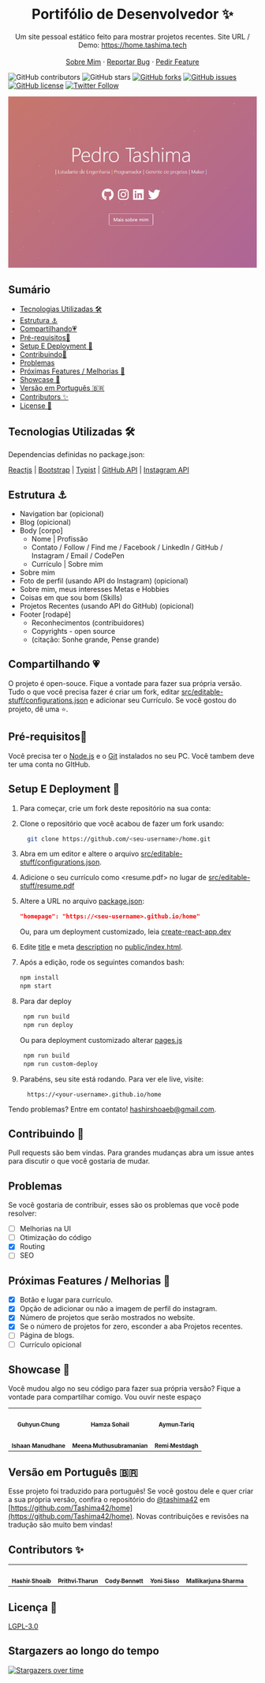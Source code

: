 
<!-- PROJECT LOGO -->
<br />
<p align="center">
  <h1 align="center">Portifólio de Desenvolvedor ✨</h1>

  <p align="center">
    Um site pessoal estático feito para mostrar projetos recentes. Site URL / Demo: 
    <a href="https://home.tashima.tech">https://home.tashima.tech</a>
    <br />
    <br />
    <a href="https://home.tashima.tech">Sobre Mim</a>
    ·
    <a href="https://github.com/hashirshoaeb/home/issues">Reportar Bug</a>
    ·
    <a href="https://github.com/hashirshoaeb/home/issues">Pedir Feature</a>
  </p>
</p>

![GitHub contributors](https://img.shields.io/github/contributors/hashirshoaeb/home?color=ffcc66&style=for-the-badge)
![GitHub stars](https://img.shields.io/github/stars/hashirshoaeb/home?color=ffcc66&style=for-the-badge)
[![GitHub forks](https://img.shields.io/github/forks/hashirshoaeb/home?style=for-the-badge)](https://github.com/hashirshoaeb/star_book/network)
[![GitHub issues](https://img.shields.io/github/issues/hashirshoaeb/home?color=ffcc66&style=for-the-badge)](https://github.com/hashirshoaeb/star_book/issues)
[![GitHub license](https://img.shields.io/github/license/hashirshoaeb/home?style=for-the-badge)](https://github.com/hashirshoaeb/home/blob/master/LICENSE)
[![Twitter Follow](https://img.shields.io/twitter/follow/hashirshoaeb?color=ffcc66&logo=twitter&logoColor=ffffff&style=for-the-badge)](https://twitter.com/hashirshoaeb)

[![Site preview](/public/social-image.png)](https://hashirshoaeb.github.io/)

## Sumário

- [Tecnologias Utilizadas 🛠️](#tecnologias-utilizadas-)
- [Estrutura ⚓](#estrutura-)
- [Compartilhando💗](#compartilhando-)
- [Pré-requisitos🍪](#pré-requisitos)
- [Setup E Deployment 🔧](#setup-e-deployment-)
- [Contribuindo🙌](#contribuindo-)
- [Problemas](#problemas)
- [Próximas Features / Melhorias 🔗](#próximas-features--melhorias-)
- [Showcase 🚀](#showcase-)
- [Versão em Português :brazil:](#versao-em-portugues-)
- [Contributors ✨](#contributors-)
- [License 📄](#license-)

## Tecnologias Utilizadas 🛠️

Dependencias definidas no package.json:

[Reactjs](https://reactjs.org/)
| [Bootstrap](https://getbootstrap.com/)
| [Typist](https://github.com/jstejada/react-typist)
| [GitHub API](https://developer.github.com/v3/repos/)
| [Instagram API](https://www.instagram.com/developer/embedding/)

## Estrutura ⚓

- Navigation bar (opicional)
- Blog (opicional)
- Body [corpo]
  - Nome | Profissão
  - Contato / Follow / Find me / Facebook / LinkedIn / GitHub / Instagram / Email / CodePen
  - Currículo | Sobre mim
-  Sobre mim
  - Foto de perfil (usando API do Instagram) (opicional)
  - Sobre mim, meus interesses Metas e Hobbies
  - Coisas em que sou bom (Skills)
- Projetos Recentes (usando API do GitHub) (opicional)
- Footer [rodapé]
  - Reconhecimentos (contribuidores)
  - Copyrights - open source
  - (citação: Sonhe grande, Pense grande)

## Compartilhando 💗

O projeto é open-souce. Fique a vontade para fazer sua própria versão. Tudo o que você precisa fazer é criar um fork, editar [src/editable-stuff/configurations.json](./src/editable-stuff/configurations.json) e adicionar seu Currículo. Se você gostou do projeto, dê uma ⭐.

## Pré-requisitos🍪

Você precisa ter o [Node.js](https://nodejs.org/en/) e o  [Git](https://git-scm.com/) instalados no seu PC. Você tambem deve ter uma conta no GItHub.

## Setup E Deployment 🔧

1. Para começar, crie um fork deste repositório na sua conta:
2. Clone o repositório que você acabou de fazer um fork usando:

   ```bash
     git clone https://github.com/<seu-username>/home.git
   ```

3. Abra em um editor e altere o arquivo [src/editable-stuff/configurations.json](./src/editable-stuff/configurations.json).

4. Adicione o seu currículo como <resume.pdf> no lugar de [src/editable-stuff/resume.pdf](./src/editable-stuff/)
5. Altere a URL no arquivo [package.json](./package.json):

   ```json
   "homepage": "https://<seu-username>.github.io/home"
   ```

   Ou, para um deployment customizado,  leia [create-react-app.dev](https://create-react-app.dev/docs/deployment/)

6. Edite [title](./public/index.html#L34) e meta [description](./public/index.html#L13) no [public/index.html](./public/index.html).

7. Após a edição, rode os seguintes comandos bash:

   ```bash
   npm install
   npm start
   ```

8. Para dar deploy 

   ```bash
    npm run build
    npm run deploy
   ```

   Ou para deployment customizado alterar [pages.js](./pages.js)

   ```bash
    npm run build
    npm run custom-deploy
   ```

9. Parabéns, seu site está rodando. Para ver ele live, visite:

   ```https
     https://<your-username>.github.io/home
   ```

Tendo problemas? Entre em contato! hashirshoaeb@gmail.com.

## Contribuindo 🙌

Pull requests são bem vindas. Para grandes mudanças abra um issue antes para discutir o que você gostaria de mudar.

## Problemas

Se você gostaria de contribuir, esses são os problemas que você pode resolver:

- [ ] Melhorias na UI
- [ ] Otimização do código
- [x] Routing
- [ ] SEO

## Próximas Features / Melhorias 🔗

- [x] Botão e lugar para currículo.
- [x] Opção de adicionar ou não a imagem de perfil do instagram.
- [x] Número de projetos que serão mostrados no website.
- [x] Se o número de projetos for zero, esconder a aba Projetos recentes.
- [ ] Página de blogs.
- [ ] Currículo opicional

## Showcase 🚀

Você mudou algo no seu código para fazer sua própria versão? Fique a vontade para compartilhar comigo. Vou ouvir neste espaço

<table>
  <tr>
    <td align="center">
      <a href="https://github.com/justiceserv/justiceserv.github.io">
        <img src="READMEdocs/justiceserv-github-io-home.gif" width="300px" alt="" />
        <br />
        <sub><b>Guhyun Chung</b></sub>
      </a>
      <br />
    </td>
    <td align="center">
      <a href="https://github.com/hamzasohail0/home/">
        <img src="READMEdocs/hamzasohail0-github-io-home.gif" width="300px" alt="" />
        <br />
        <sub><b>Hamza Sohail</b></sub>
      </a>
      <br />
    </td>
    <td align="center">
      <a href="https://github.com/AymunTariq/home/">
        <img src="READMEdocs/aymuntariq-github-io-home.gif" width="300px" alt="" />
        <br />
        <sub><b>Aymun Tariq</b></sub>
      </a>
      <br />
    </td>
  </tr>
  <tr>
    <td align="center">
      <a href="https://github.com/ishaan-m/home/">
        <img src="READMEdocs/ishaan-m-github-io-home.gif" width="300px" alt="" />
        <br />
        <sub><b>Ishaan Manudhane</b></sub>
      </a>
      <br />
    </td>
    <td align="center">
      <a href="https://github.com/meenams/home/">
        <img src="READMEdocs/meenams-github-io-home.gif" width="300px" alt="" />
        <br />
        <sub><b>Meena Muthusubramanian</b></sub>
      </a>
      <br />
    </td>
    <td align="center">
      <a href="https://github.com/remimestdagh/home/">
        <img src="READMEdocs/remimestdagh-github-io-home.gif" width="300px" alt="" />
        <br />
        <sub><b>Remi Mestdagh</b></sub>
      </a>
      <br />
    </td>
  </tr>
</table>

## Versão em Português :brazil:

Esse projeto foi traduzido para português! Se você gostou dele e quer criar a sua própria versão, confira o repositório do [@tashima42](https://github.com/tashima42) em [https://github.com/Tashima42/home](https://github.com/Tashima42/home).
Novas contribuições e revisões na tradução são muito bem vindas! 

## Contributors ✨

<table>
  <tr>
    <td align="center">
      <a href="https://www.facebook.com/hashir.shoaeb">
        <img src="https://avatars2.githubusercontent.com/u/35165481?v=4" width="100px" alt="" />
        <br />
        <sub><b>Hashir Shoaib</b></sub>
      </a>
      <br />
    </td>
    <td align="center">
      <a href="https://github.com/iprithvitharun">
        <img src="https://avatars2.githubusercontent.com/u/58725708?v=4" width="100px" alt="" />
        <br />
        <sub><b>Prithvi Tharun</b></sub>
      </a>
      <br />
    </td>
    <td align="center">
      <a href="https://github.com/CodyJasonBennett">
        <img src="https://avatars3.githubusercontent.com/u/23324155?s=460&v=4" width="100px" alt="" />
        <br />
        <sub><b>Cody Bennett</b></sub>
      </a>
      <br />
    </td>
    <td align="center">
      <a href="https://github.com/yonis9">
        <img src="https://avatars3.githubusercontent.com/u/42126841?s=460" width="100px" alt="" />
        <br />
        <sub><b>Yoni Sisso</b></sub>
      </a>
      <br />
    </td>
    <td align="center">
      <a href="https://github.com/mallikarjuna-sharma">
        <img src="https://avatars3.githubusercontent.com/u/40210749?s=460" width="100px" alt="" />
        <br />
        <sub><b>Mallikarjuna Sharma</b></sub>
      </a>
      <br />
    </td>
  </tr>
</table>

## Licença 📄

[LGPL-3.0](https://www.gnu.org/licenses/lgpl-3.0.en.html)

## Stargazers ao longo do tempo

[![Stargazers over time](https://starchart.cc/hashirshoaeb/home.svg)](https://starchart.cc/hashirshoaeb/home)